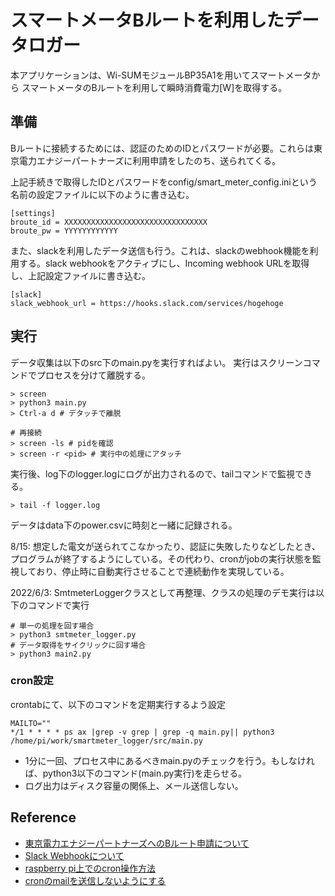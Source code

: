 # スマートメータBルートを利用したデータロガー

本アプリケーションは、Wi-SUMモジュールBP35A1を用いてスマートメータから
スマートメータのBルートを利用して瞬時消費電力[W]を取得する。

## 準備
Bルートに接続するためには、認証のためのIDとパスワードが必要。これらは東京電力エナジーパートナーズに利用申請をしたのち、送られてくる。

上記手続きで取得したIDとパスワードをconfig/smart_meter_config.iniという名前の設定ファイルに以下のように書き込む。

```
[settings]
broute_id = XXXXXXXXXXXXXXXXXXXXXXXXXXXXXXXX
broute_pw = YYYYYYYYYYYY
```

また、slackを利用したデータ送信も行う。これは、slackのwebhook機能を利用する。slack webhookをアクティブにし、Incoming webhook URLを取得し、上記設定ファイルに書き込む。

```
[slack]
slack_webhook_url = https://hooks.slack.com/services/hogehoge
```

## 実行
データ収集は以下のsrc下のmain.pyを実行すればよい。
実行はスクリーンコマンドでプロセスを分けて離脱する。
```
> screen
> python3 main.py
> Ctrl-a d # デタッチで離脱

# 再接続
> screen -ls # pidを確認
> screen -r <pid> # 実行中の処理にアタッチ
```

実行後、log下のlogger.logにログが出力されるので、tailコマンドで監視できる。
```
> tail -f logger.log
```

データはdata下のpower.csvに時刻と一緒に記録される。

8/15: 想定した電文が送られてこなかったり、認証に失敗したりなどしたとき、プログラムが終了するようにしている。その代わり、cronがjobの実行状態を監視しており、停止時に自動実行させることで連続動作を実現している。

2022/6/3: SmtmeterLoggerクラスとして再整理、クラスの処理のデモ実行は以下のコマンドで実行
```
# 単一の処理を回す場合
> python3 smtmeter_logger.py
# データ取得をサイクリックに回す場合
> python3 main2.py
```

### cron設定
crontabにて、以下のコマンドを定期実行するよう設定
```
MAILTO=""
*/1 * * * * ps ax |grep -v grep | grep -q main.py|| python3 /home/pi/work/smartmeter_logger/src/main.py
```

- 1分に一回、プロセス中にあるべきmain.pyのチェックを行う。もしなければ、python3以下のコマンド(main.py実行)を走らせる。
- ログ出力はディスク容量の関係上、メール送信しない。

## Reference
- [東京電力エナジーパートナーズへのBルート申請について](https://www.tepco.co.jp/pg/consignment/liberalization/smartmeter-broute.html)
- [Slack Webhookについて](https://slack.com/intl/ja-jp/help/articles/115005265063-Slack-%E3%81%A7%E3%81%AE-Incoming-Webhook-%E3%81%AE%E5%88%A9%E7%94%A8)
- [raspberry pi上でのcron操作方法](https://k99-tech.com/blog/archives/1141#Cron-3)
- [cronのmailを送信しないようにする](https://ips.nekotype.com/2407/)
